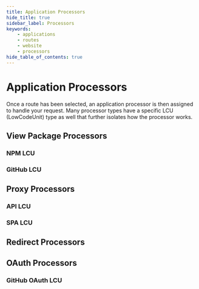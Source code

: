 ```yaml
---
title: Application Processors
hide_title: true
sidebar_label: Processors
keywords:
    - applications
    - routes
    - website
    - processors
hide_table_of_contents: true
---
```


# Application Processors

Once a route has been selected, an application processor is then assigned to handle your request.  Many processor types have a specific LCU (LowCodeUnit) type as well that further isolates how the processor works.

## View Package Processors

### NPM LCU

### GitHub LCU

## Proxy Processors

### API LCU

### SPA LCU

## Redirect Processors

## OAuth Processors

### GitHub OAuth LCU
